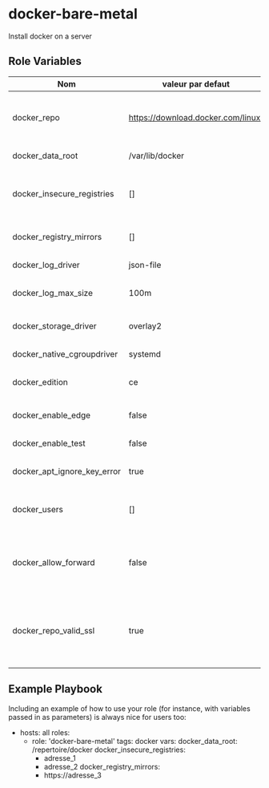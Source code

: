 docker-bare-metal
=========

Install docker on a server

Role Variables
--------------

| Nom | valeur par defaut | description |
|-----|-------------------|-------------|
| docker_repo | https://download.docker.com/linux/ | Docker repository (or mirror to) containing packages |
| docker_data_root | /var/lib/docker | Docker data directory  |
| docker_insecure_registries | [] | Insecure registries to add to docker configuration |
| docker_registry_mirrors | [] | Registries to configure as mirrors |
| docker_log_driver | json-file | Docker log driver |
| docker_log_max_size | 100m | Docker log maximum size |
| docker_storage_driver | overlay2 | Docker storage driver |
| docker_native_cgroupdriver | systemd | cgroup driver |
| docker_edition | ce | Docker edition to install |
| docker_enable_edge | false | Enables edge packages |
| docker_enable_test | false | Enables test packages |
| docker_apt_ignore_key_error | true | Ignore errors on gpg key import |
| docker_users | [] | List of users to add to docker group |
| docker_allow_forward | false | Configure iptables rules to allow forward, as docker set it to DROP |
| docker_repo_valid_ssl | true | Set to false to use a repository with for example a self signed certifcate |

Example Playbook
----------------

Including an example of how to use your role (for instance, with variables passed in as parameters) is always nice for users too:

  - hosts: all
    roles:
    - role: 'docker-bare-metal'
      tags: docker
    vars:
      docker_data_root: /repertoire/docker
      docker_insecure_registries:
        - adresse_1
        - adresse_2
      docker_registry_mirrors:
        - https://adresse_3
